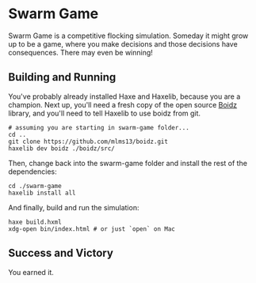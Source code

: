 # Swarm Game

Swarm Game is a competitive flocking simulation. Someday it might grow up to be a game, where you make decisions and those decisions have consequences. There may even be winning!

## Building and Running

You've probably already installed Haxe and Haxelib, because you are a champion. Next up, you'll need a fresh copy of the open source [Boidz](https://github.com/mlms13/boidz) library, and you'll need to tell Haxelib to use boidz from git.

    # assuming you are starting in swarm-game folder...
    cd ..
    git clone https://github.com/mlms13/boidz.git
    haxelib dev boidz ./boidz/src/

Then, change back into the swarm-game folder and install the rest of the dependencies:

    cd ./swarm-game
    haxelib install all

And finally, build and run the simulation:

    haxe build.hxml
    xdg-open bin/index.html # or just `open` on Mac

## Success and Victory

You earned it.
